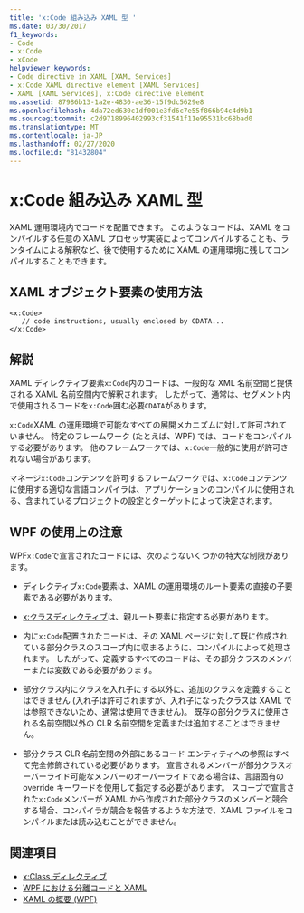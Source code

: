 ```yaml
---
title: 'x:Code 組み込み XAML 型 '
ms.date: 03/30/2017
f1_keywords:
- Code
- x:Code
- xCode
helpviewer_keywords:
- Code directive in XAML [XAML Services]
- x:Code XAML directive element [XAML Services]
- XAML [XAML Services], x:Code directive element
ms.assetid: 87986b13-1a2e-4830-ae36-15f9dc5629e8
ms.openlocfilehash: 4da72ed630c1df001e3fd6c7e55f866b94c4d9b1
ms.sourcegitcommit: c2d9718996402993cf31541f11e95531bc68bad0
ms.translationtype: MT
ms.contentlocale: ja-JP
ms.lasthandoff: 02/27/2020
ms.locfileid: "81432804"
---
```

# <a name="xcode-intrinsic-xaml-type"></a>x:Code 組み込み XAML 型 
XAML 運用環境内でコードを配置できます。 このようなコードは、XAML をコンパイルする任意の XAML プロセッサ実装によってコンパイルすることも、ランタイムによる解釈など、後で使用するために XAML の運用環境に残してコンパイルすることもできます。

## <a name="xaml-object-element-usage"></a>XAML オブジェクト要素の使用方法

```xaml
<x:Code>
   // code instructions, usually enclosed by CDATA...
</x:Code>
```

## <a name="remarks"></a>解説

XAML ディレクティブ要素`x:Code`内のコードは、一般的な XML 名前空間と提供される XAML 名前空間内で解釈されます。 したがって、通常は、セグメント内で使用されるコードを`x:Code`囲む必要`CDATA`があります。

`x:Code`XAML の運用環境で可能なすべての展開メカニズムに対して許可されていません。 特定のフレームワーク (たとえば、WPF) では、コードをコンパイルする必要があります。 他のフレームワークでは、`x:Code`一般的に使用が許可されない場合があります。

マネージ`x:Code`コンテンツを許可するフレームワークでは、`x:Code`コンテンツに使用する適切な言語コンパイラは、アプリケーションのコンパイルに使用される、含まれているプロジェクトの設定とターゲットによって決定されます。

## <a name="wpf-usage-notes"></a>WPF の使用上の注意

WPF`x:Code`で宣言されたコードには、次のようないくつかの特大な制限があります。

- ディレクティブ`x:Code`要素は、XAML の運用環境のルート要素の直接の子要素である必要があります。

- [x:クラスディレクティブ](xclass-directive.md)は、親ルート要素に指定する必要があります。

- 内に`x:Code`配置されたコードは、その XAML ページに対して既に作成されている部分クラスのスコープ内に収まるように、コンパイルによって処理されます。 したがって、定義するすべてのコードは、その部分クラスのメンバーまたは変数である必要があります。

- 部分クラス内にクラスを入れ子にする以外に、追加のクラスを定義することはできません (入れ子は許可されますが、入れ子になったクラスは XAML では参照できないため、通常は使用できません)。 既存の部分クラスに使用される名前空間以外の CLR 名前空間を定義または追加することはできません。

- 部分クラス CLR 名前空間の外部にあるコード エンティティへの参照はすべて完全修飾されている必要があります。 宣言されるメンバーが部分クラスオーバーライド可能なメンバーのオーバーライドである場合は、言語固有の override キーワードを使用して指定する必要があります。 スコープで宣言された`x:Code`メンバーが XAML から作成された部分クラスのメンバーと競合する場合、コンパイラが競合を報告するような方法で、XAML ファイルをコンパイルまたは読み込むことができません。

## <a name="see-also"></a>関連項目

- [x:Class ディレクティブ](xclass-directive.md)
- [WPF における分離コードと XAML](../../framework/wpf/advanced/code-behind-and-xaml-in-wpf.md)
- [XAML の概要 (WPF)](../fundamentals/xaml.md)
